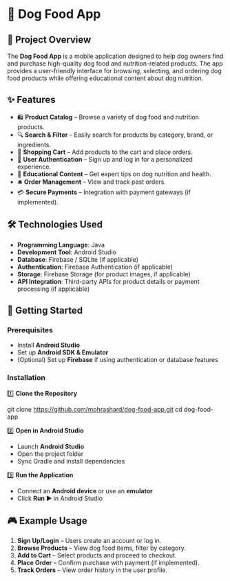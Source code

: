 
# 🐶 Dog Food App

## 📌 Project Overview
The **Dog Food App** is a mobile application designed to help dog owners find and purchase high-quality dog food and nutrition-related products. The app provides a user-friendly interface for browsing, selecting, and ordering dog food products while offering educational content about dog nutrition.

## ✨ Features
- 🛍️ **Product Catalog** – Browse a variety of dog food and nutrition products.
- 🔍 **Search & Filter** – Easily search for products by category, brand, or ingredients.
- 🛒 **Shopping Cart** – Add products to the cart and place orders.
- 👤 **User Authentication** – Sign up and log in for a personalized experience.
- 📖 **Educational Content** – Get expert tips on dog nutrition and health.
- 🛎️ **Order Management** – View and track past orders.
- 💳 **Secure Payments** – Integration with payment gateways (if implemented).

## 🛠️ Technologies Used
- **Programming Language**: Java
- **Development Tool**: Android Studio
- **Database**: Firebase / SQLite (if applicable)
- **Authentication**: Firebase Authentication (if applicable)
- **Storage**: Firebase Storage (for product images, if applicable)
- **API Integration**: Third-party APIs for product details or payment processing (if applicable)


## 🚀 Getting Started

### Prerequisites
- Install **Android Studio**
- Set up **Android SDK & Emulator**
- (Optional) Set up **Firebase** if using authentication or database features

### Installation

1️⃣ **Clone the Repository**

git clone https://github.com/mohrashard/dog-food-app.git
cd dog-food-app


2️⃣ **Open in Android Studio**  
- Launch **Android Studio**  
- Open the project folder  
- Sync Gradle and install dependencies  

3️⃣ **Run the Application**  
- Connect an **Android device** or use an **emulator**  
- Click **Run ▶** in Android Studio  

## 🎮 Example Usage
1. **Sign Up/Login** – Users create an account or log in.
2. **Browse Products** – View dog food items, filter by category.
3. **Add to Cart** – Select products and proceed to checkout.
4. **Place Order** – Confirm purchase with payment (if implemented).
5. **Track Orders** – View order history in the user profile.


